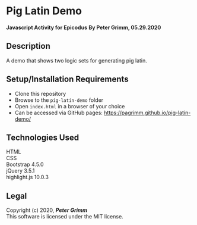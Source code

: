 # Pig Latin Demo
**Javascript Activity for Epicodus**
**By Peter Grimm, 05.29.2020**

## Description

A demo that shows two logic sets for generating pig latin.

## Setup/Installation Requirements

* Clone this repository 
* Browse to the `pig-latin-demo` folder
* Open `index.html` in a browser of your choice  
* Can be accessed via GitHub pages: https://pagrimm.github.io/pig-latin-demo/

## Technologies Used

HTML  
CSS  
Bootstrap 4.5.0  
jQuery 3.5.1  
highlight.js 10.0.3

## Legal

Copyright (c) 2020, **_Peter Grimm_**  
This software is licensed under the MIT license.
